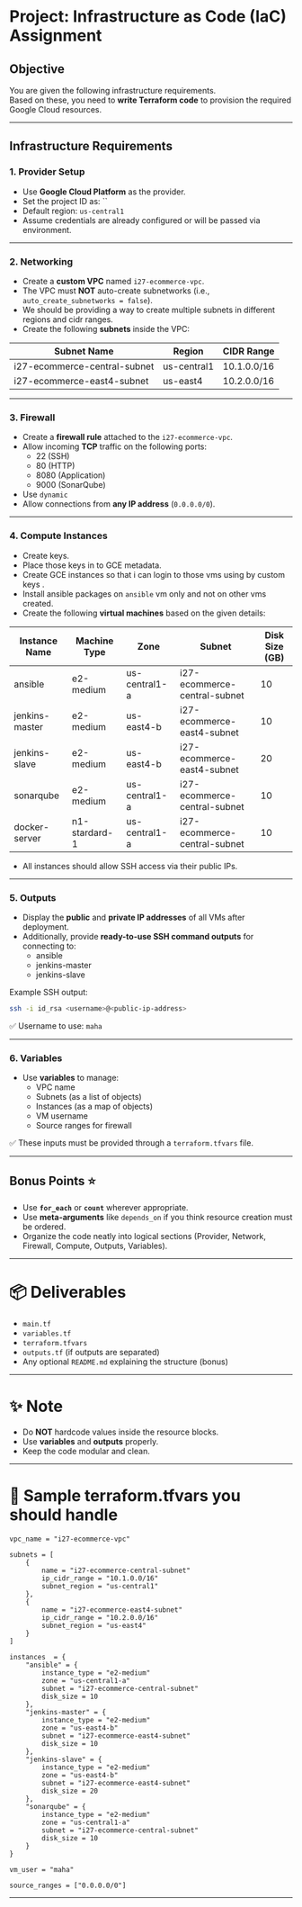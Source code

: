 
# Project: Infrastructure as Code (IaC) Assignment

## Objective
You are given the following infrastructure requirements.  
Based on these, you need to **write Terraform code** to provision the required Google Cloud resources.

---

## Infrastructure Requirements

### 1. Provider Setup
- Use **Google Cloud Platform** as the provider.
- Set the project ID as: ``
- Default region: `us-central1`
- Assume credentials are already configured or will be passed via environment.

---

### 2. Networking

- Create a **custom VPC** named `i27-ecommerce-vpc`.  
- The VPC must **NOT** auto-create subnetworks (i.e., `auto_create_subnetworks = false`).
- We should be providing a way to create multiple subnets in different regions and cidr ranges. 
- Create the following **subnets** inside the VPC:

| Subnet Name                    | Region        | CIDR Range    |
|---------------------------------|---------------|---------------|
| i27-ecommerce-central-subnet    | us-central1   | 10.1.0.0/16   |
| i27-ecommerce-east4-subnet      | us-east4      | 10.2.0.0/16   |

---

### 3. Firewall

- Create a **firewall rule** attached to the `i27-ecommerce-vpc`.
- Allow incoming **TCP** traffic on the following ports:
  - 22 (SSH)
  - 80 (HTTP)
  - 8080 (Application)
  - 9000 (SonarQube)
- Use `dynamic`
- Allow connections from **any IP address** (`0.0.0.0/0`).

---

### 4. Compute Instances
- Create keys.
- Place those keys in to GCE metadata. 
- Create GCE instances so that i can login to those vms using by custom keys .
- Install ansible packages on `ansible` vm only and not on other vms created. 
- Create the following **virtual machines** based on the given details:

| Instance Name  | Machine Type | Zone          | Subnet                          | Disk Size (GB) |
|----------------|--------------|---------------|----------------------------------|----------------|
| ansible        | e2-medium     | us-central1-a | i27-ecommerce-central-subnet     | 10             |
| jenkins-master | e2-medium     | us-east4-b    | i27-ecommerce-east4-subnet       | 10             |
| jenkins-slave  | e2-medium     | us-east4-b    | i27-ecommerce-east4-subnet       | 20             |
| sonarqube      | e2-medium     | us-central1-a | i27-ecommerce-central-subnet     | 10             |
| docker-server      | n1-stardard-1     | us-central1-a | i27-ecommerce-central-subnet     | 10             |

- All instances should allow SSH access via their public IPs.

---

### 5. Outputs

- Display the **public** and **private IP addresses** of all VMs after deployment.
- Additionally, provide **ready-to-use SSH command outputs** for connecting to:
  - ansible
  - jenkins-master
  - jenkins-slave

Example SSH output:
```bash
ssh -i id_rsa <username>@<public-ip-address>
```

✅ Username to use: `maha`

---

### 6. Variables
- Use **variables** to manage:
  - VPC name
  - Subnets (as a list of objects)
  - Instances (as a map of objects)
  - VM username
  - Source ranges for firewall

✅ These inputs must be provided through a `terraform.tfvars` file.

---

## Bonus Points ⭐
- Use **`for_each`** or **`count`** wherever appropriate.
- Use **meta-arguments** like `depends_on` if you think resource creation must be ordered.
- Organize the code neatly into logical sections (Provider, Network, Firewall, Compute, Outputs, Variables).

---

# 📦 Deliverables

- `main.tf`
- `variables.tf`
- `terraform.tfvars`
- `outputs.tf` (if outputs are separated)
- Any optional `README.md` explaining the structure (bonus)

---

# ✨ Note
- Do **NOT** hardcode values inside the resource blocks.
- Use **variables** and **outputs** properly.
- Keep the code modular and clean.

---

# 🎯 Sample terraform.tfvars you should handle

```hcl
vpc_name = "i27-ecommerce-vpc"

subnets = [
    {
        name = "i27-ecommerce-central-subnet"
        ip_cidr_range = "10.1.0.0/16"
        subnet_region = "us-central1"
    },
    {
        name = "i27-ecommerce-east4-subnet"
        ip_cidr_range = "10.2.0.0/16"
        subnet_region = "us-east4"
    }
]

instances  = {
    "ansible" = {
        instance_type = "e2-medium"
        zone = "us-central1-a"
        subnet = "i27-ecommerce-central-subnet"
        disk_size = 10
    },
    "jenkins-master" = {
        instance_type = "e2-medium"
        zone = "us-east4-b"
        subnet = "i27-ecommerce-east4-subnet"
        disk_size = 10   
    },
    "jenkins-slave" = {
        instance_type = "e2-medium"
        zone = "us-east4-b"
        subnet = "i27-ecommerce-east4-subnet"
        disk_size = 20
    },
    "sonarqube" = {
        instance_type = "e2-medium"
        zone = "us-central1-a"
        subnet = "i27-ecommerce-central-subnet"
        disk_size = 10
    }
}

vm_user = "maha"

source_ranges = ["0.0.0.0/0"]
```

---
